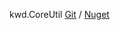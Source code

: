 kwd.CoreUtil [Git](https://github.com/Dkowald/kwd.CoreUtil) / [Nuget](https://www.nuget.org/packages/kwd.CoreUtil)
